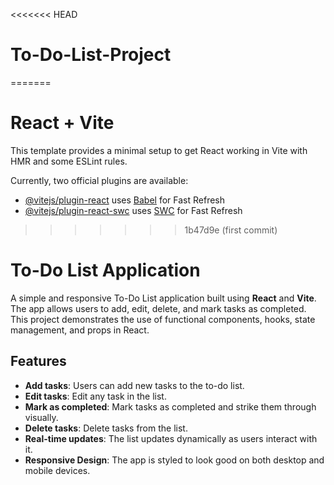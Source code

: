 <<<<<<< HEAD
# To-Do-List-Project
=======
# React + Vite

This template provides a minimal setup to get React working in Vite with HMR and some ESLint rules.

Currently, two official plugins are available:

- [@vitejs/plugin-react](https://github.com/vitejs/vite-plugin-react/blob/main/packages/plugin-react/README.md) uses [Babel](https://babeljs.io/) for Fast Refresh
- [@vitejs/plugin-react-swc](https://github.com/vitejs/vite-plugin-react-swc) uses [SWC](https://swc.rs/) for Fast Refresh
>>>>>>> 1b47d9e (first commit)


# To-Do List Application

A simple and responsive To-Do List application built using **React** and **Vite**. The app allows users to add, edit, delete, and mark tasks as completed. This project demonstrates the use of functional components, hooks, state management, and props in React.

## Features

- **Add tasks**: Users can add new tasks to the to-do list.
- **Edit tasks**: Edit any task in the list.
- **Mark as completed**: Mark tasks as completed and strike them through visually.
- **Delete tasks**: Delete tasks from the list.
- **Real-time updates**: The list updates dynamically as users interact with it.
- **Responsive Design**: The app is styled to look good on both desktop and mobile devices.